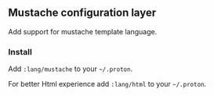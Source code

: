 ## Mustache configuration layer

Add support for mustache template language.

### Install

Add `:lang/mustache` to your `~/.proton`.

For better Html experience add `:lang/html` to your `~/.proton`.
